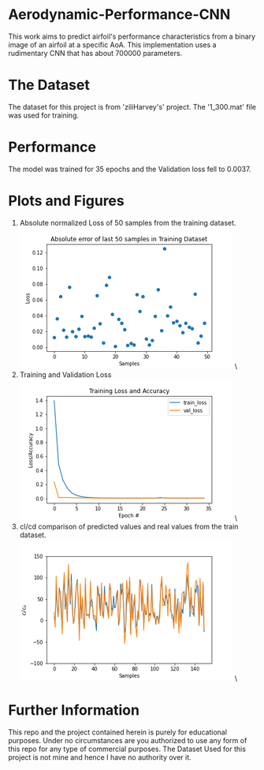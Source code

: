 # Aerodynamic-Performance-CNN
This work aims to predict airfoil's performance characteristics from a binary image of an airfoil at a specific AoA. This implementation uses a rudimentary CNN that has about 700000 parameters.

# The Dataset
The dataset for this project is from 'ziliHarvey's' project. The '1_300.mat' file was used for training.

# Performance

The model was trained for 35 epochs and the Validation loss fell to 0.0037.

# Plots and Figures
1. Absolute normalized Loss of 50 samples from the training dataset. \
![alt text](https://github.com/NonStopEagle137/Aerodynamic-Performance-CNN/blob/main/Images/Loss50.png?raw=true) \
2. Training and Validation Loss \
![alt text](https://github.com/NonStopEagle137/Aerodynamic-Performance-CNN/blob/main/Images/Training.png?raw=true) \
3. cl/cd comparison of predicted values and real values from the train dataset. \
![alt text](https://github.com/NonStopEagle137/Aerodynamic-Performance-CNN/blob/main/Images/clcd.png?raw=true) \



# Further Information

This repo and the project contained herein is purely for educational purposes. Under no circumstances are you authorized to use any form of this repo for any type of commercial purposes. The Dataset Used for this project is not mine and hence I have no authority over it.
